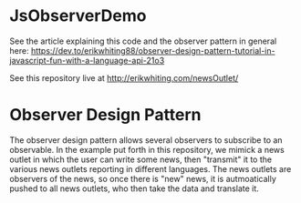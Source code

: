 # JsObserverDemo
See the article explaining this code and the observer pattern in general here: https://dev.to/erikwhiting88/observer-design-pattern-tutorial-in-javascript-fun-with-a-language-api-21o3

See this repository live at http://erikwhiting.com/newsOutlet/

# Observer Design Pattern
The observer design pattern allows several observers to subscribe to an observable. In the example put forth in this repository, we mimick a news outlet in which the user can write some news, then "transmit" it to the various news outlets reporting in different languages. The news outlets are observers of the news, so once there is "new" news, it is autmoatically pushed to all news outlets, who then take the data and translate it.
